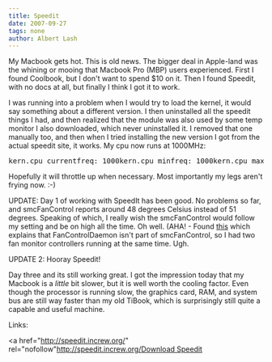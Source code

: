 ```yaml
---
title: Speedit
date: 2007-09-27
tags: none
author: Albert Lash
---
```

My Macbook gets hot. This is old news. The bigger deal in Apple-land was the whining or mooing that Macbook Pro (MBP) users experienced. First I found Coolbook, but I don't want to spend $10 on it. Then I found Speedit, with no docs at all, but finally I think I got it to work.

I was running into a problem when I would try to load the kernel, it would say something about a different version. I then uninstalled all the speedit things I had, and then realized that the module was also used by some temp monitor I also downloaded, which never uninstalled it. I removed that one manually too, and then when I tried installing the new version I got from the actual speedit site, it works. My cpu now runs at 1000MHz:

<pre>kern.cpu_currentfreq: 1000kern.cpu_minfreq: 1000kern.cpu_maxfreq: 2000</pre>
Hopefully it will throttle up when necessary. Most importantly my legs aren't frying now. :-)

UPDATE: Day 1 of working with SpeedIt has been good. No problems so far, and smcFanControl reports around 48 degrees Celsius instead of 51 degrees. Speaking of which, I really wish the smcFanControl would follow my setting and be on high all the time. Oh well. (AHA! - Found <a href="http://forums.macrumors.com/archive/index.php/t-308871.html">this</a> which explains that FanControlDaemon isn't part of smcFanControl, so I had two fan monitor controllers running at the same time. Ugh.

UPDATE 2: Hooray Speedit!

Day three and its still working great. I got the impression today that my Macbook is a <em>little</em> bit slower, but it is well worth the cooling factor. Even though the processor is running slow, the graphics card, RAM, and system bus are still way faster than my old TiBook, which is surprisingly still quite a capable and useful machine.

Links:

<a href="http://speedit.increw.org/" rel="nofollow"http://speedit.increw.org/</a><a href="http://www.increw.com/en/downloads/index.php">Download Speedit</a>

